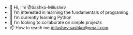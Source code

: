 - 👋 Hi, I’m @Sashko-Milushev
- 👀 I’m interested in learning the fundamentals of programing 
- 🌱 I’m currently learning Python
- 💞️ I’m looking to collaborate on simple projects
- 📫 How to reach me milushev.sashko@gmail.com

<!---
Sashko-Milushev/Sashko-Milushev is a ✨ special ✨ repository because its `README.md` (this file) appears on your GitHub profile.
You can click the Preview link to take a look at your changes.
--->
